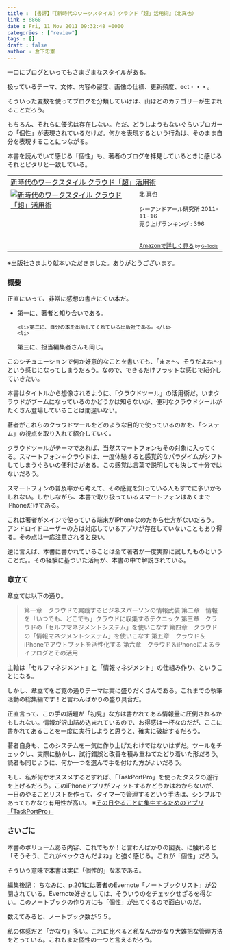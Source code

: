 ```yaml
---
title : 【書評】『［新時代のワークスタイル］クラウド「超」活用術』（北真也）
link : 6868
date : Fri, 11 Nov 2011 09:32:48 +0000
categories : ["review"]
tags : []
draft : false
author : 倉下忠憲
---
```


一口にブログといってもさまざまなスタイルがある。

扱っているテーマ、文体、内容の密度、画像の仕様、更新頻度、ect・・・。

そういった変数を使ってブログを分類していけば、山ほどのカテゴリーが生まれることだろう。

もちろん、それらに優劣は存在しない。ただ、どうしようもないぐらいブロガーの「個性」が表現されているだけだ。何かを表現するという行為は、そのまま自分を表現することにつながる。

本書を読んでいて感じる「個性」も、著者のブログを拝見しているときに感じるそれとピタリと一致している。

<table  border="0" cellpadding="5"><tr><td colspan="2"><a href="http://www.amazon.co.jp/%E6%96%B0%E6%99%82%E4%BB%A3%E3%81%AE%E3%83%AF%E3%83%BC%E3%82%AF%E3%82%B9%E3%82%BF%E3%82%A4%E3%83%AB-%E3%82%AF%E3%83%A9%E3%82%A6%E3%83%89%E3%80%8C%E8%B6%85%E3%80%8D%E6%B4%BB%E7%94%A8%E8%A1%93-%E5%8C%97-%E7%9C%9F%E4%B9%9F/dp/4863540876%3FSubscriptionId%3D15SMZCTB9V8NGR2TW082%26tag%3Drashita1000-22%26linkCode%3Dxm2%26camp%3D2025%26creative%3D165953%26creativeASIN%3D4863540876" target="_blank">新時代のワークスタイル クラウド「超」活用術</a><img src="http://www.assoc-amazon.jp/e/ir?t=rashita1000-22&l=ur2&o=9" width="1" height="1" style="border: none;" alt="" /></td></tr><tr><td valign="top"><a href="http://www.amazon.co.jp/%E6%96%B0%E6%99%82%E4%BB%A3%E3%81%AE%E3%83%AF%E3%83%BC%E3%82%AF%E3%82%B9%E3%82%BF%E3%82%A4%E3%83%AB-%E3%82%AF%E3%83%A9%E3%82%A6%E3%83%89%E3%80%8C%E8%B6%85%E3%80%8D%E6%B4%BB%E7%94%A8%E8%A1%93-%E5%8C%97-%E7%9C%9F%E4%B9%9F/dp/4863540876%3FSubscriptionId%3D15SMZCTB9V8NGR2TW082%26tag%3Drashita1000-22%26linkCode%3Dxm2%26camp%3D2025%26creative%3D165953%26creativeASIN%3D4863540876" target="_blank"><img src="http://ecx.images-amazon.com/images/I/51t271rPbvL._SL160_.jpg" border="0" alt="新時代のワークスタイル クラウド「超」活用術" /></a></td><td valign="top"><font size="-1">北 真也 <br /><br />シーアンドアール研究所  2011-11-16<br />売り上げランキング : 396<br /><br /><br /><a href="http://www.amazon.co.jp/%E6%96%B0%E6%99%82%E4%BB%A3%E3%81%AE%E3%83%AF%E3%83%BC%E3%82%AF%E3%82%B9%E3%82%BF%E3%82%A4%E3%83%AB-%E3%82%AF%E3%83%A9%E3%82%A6%E3%83%89%E3%80%8C%E8%B6%85%E3%80%8D%E6%B4%BB%E7%94%A8%E8%A1%93-%E5%8C%97-%E7%9C%9F%E4%B9%9F/dp/4863540876%3FSubscriptionId%3D15SMZCTB9V8NGR2TW082%26tag%3Drashita1000-22%26linkCode%3Dxm2%26camp%3D2025%26creative%3D165953%26creativeASIN%3D4863540876" target="_blank">Amazonで詳しく見る</a></font><font size="-2"> by <a href="http://www.goodpic.com/mt/aws/index.html" >G-Tools</a></font></td></tr></table>

※出版社さまより献本いただきました。ありがとうございます。

<h3>概要</h3>
正直にいって、非常に感想の書きにくい本だ。

<ul>
	<li>第一に、著者と知り合いである。</li>

	<li>第二に、自分の本を出版してくれている出版社である。</li>
	<li>
第三に、担当編集者さんも同じ。</li>
</ul>



このシチュエーションで何か好意的なことを書いても、「まぁ〜、そうだよね〜」という感じになってしまうだろう。なので、できるだけフラットな感じで紹介していきたい。

本書はタイトルから想像されるように、「クラウドツール」の活用術だ。いまクラウドがブームになっているのかどうかは知らないが、便利なクラウドツールがたくさん登場していることは間違いない。

著者がこれらのクラウドツールをどのような目的で使っているのかを、「システム」の視点を取り入れて紹介していく。

クラウドツールがテーマであれば、当然スマートフォンもその対象に入ってくる。スマートフォン＋クラウドは、一度体験すると感覚的なパラダイムがシフトしてしまうぐらいの便利さがある。この感覚は言葉で説明しても決して十分ではないだろう。

スマートフォンの普及率から考えて、その感覚を知っている人もすでに多いかもしれない。しかしながら、本書で取り扱っているスマートフォンはあくまでiPhoneだけである。

これは著者がメインで使っている端末がiPhoneなのだから仕方がないだろう。アンドロイドユーザーの方は対応しているアプリが存在していないこともあり得る。その点は一応注意されると良い。

逆に言えば、本書に書かれていることは全て著者が一度実際に試したものということだ。。その経験に基づいた活用が、本書の中で解説されている。

<h3>章立て</h3>
章立ては以下の通り。



<blockquote>第一章　クラウドで実践するビジネスパーソンの情報武装
第二章　情報を「いつでも、どこでも」クラウドに収集するテクニック
第三章　クラウドの「セルフマネジメントシステム」を使いこなす
第四章　クラウドの「情報マネジメントシステム」を使いこなす
第五章　クラウド＆iPhoneでアウトプットを活性化する
第六章　クラウド＆iPhoneによるライフログとその活用</blockquote>



主軸は「セルフマネジメント」と「情報マネジメント」の仕組み作り、ということになる。

しかし、章立てをご覧の通りテーマは実に盛りだくさんである。これまでの執筆活動の総集編です！と言わんばかりの盛り具合だ。

正直言って、この手の話題が「初見」な方は書かれてある情報量に圧倒されるかもしれない。情報が沢山詰め込まれているので、お得感は一杯なのだが、ここに書かれてあることを一度に実行しようと思うと、確実に破綻するだろう。

著者自身も、このシステムを一気に作り上げたわけではないはずだ。ツールをチェックし、実際に動かし、試行錯誤と改善を積み重ねてたどり着いた形だろう。読者も同じように、何か一つを選んで手を付けた方がよいだろう。

もし、私が何かオススメするとすれば、「TaskPortPro」を使ったタスクの遂行を上げるだろう。このiPhoneアプリがフィットするかどうかはわからないが、一日のやることリストを作って、タイマーで管理するという手法は、シンプルであってもかなり有用性が高い。
※<a href="https://rashita.net/blog/?p=5934">その日やることに集中するためのアプリ「TaskPortPro」</a>

<h3>さいごに</h3>
本書のボリュームある内容、これでもか！と言わんばかりの図表、に触れると「そうそう、これがベックさんだよね」と強く感じる。これが「個性」だろう。

そういう意味で本書は実に「個性的」な本である。

<div class="column">編集後記：
ちなみに、p.201には著者のEvernote「ノートブックリスト」が公開されている。Evernote好きとしては、そういうのをチェックせざるを得ない。このノートブックの作り方にも「個性」が出てくるので面白いのだ。

数えてみると、ノートブック数が５５。

私の体感だと「かなり」多い。これに比べると私なんかかなり大雑把な管理方法をとっている。これもまた個性の一つと言えるだろう。
</div>






